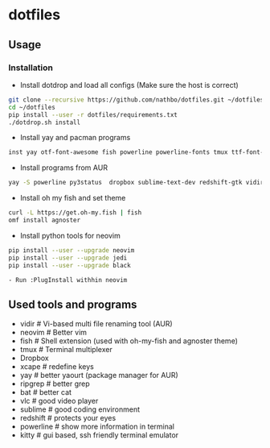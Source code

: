 # dotfiles

## Usage
###  Installation

- Install dotdrop and load all configs (Make sure the host is correct)
```bash
git clone --recursive https://github.com/nathbo/dotfiles.git ~/dotfiles
cd ~/dotfiles
pip install --user -r dotfiles/requirements.txt
./dotdrop.sh install
```

- Install yay and pacman programs
```bash
inst yay otf-font-awesome fish powerline powerline-fonts tmux ttf-font-awesome xcape otf-fira-code vlc bat ripgrep
```
- Install programs from AUR
```bash
yay -S powerline py3status  dropbox sublime-text-dev redshift-gtk vidir

```

- Install oh my fish and set theme
```bash
curl -L https://get.oh-my.fish | fish
omf install agnoster
```

- Install python tools for neovim 
```bash
pip install --user --upgrade neovim
pip install --user --upgrade jedi
pip install --user --upgrade black
```
    - Run :PlugInstall withhin neovim
## Used tools and programs

- vidir # Vi-based multi file renaming tool (AUR)
- neovim # Better vim
- fish # Shell extension (used with oh-my-fish and agnoster theme)
- tmux # Terminal multiplexer 
- Dropbox
- xcape # redefine keys
- yay # better yaourt (package manager for AUR)
- ripgrep # better grep
- bat # better cat
- vlc # good video player
- sublime # good coding environment
- redshift # protects your eyes
- powerline # show more information in terminal
- kitty # gui based, ssh friendly terminal emulator